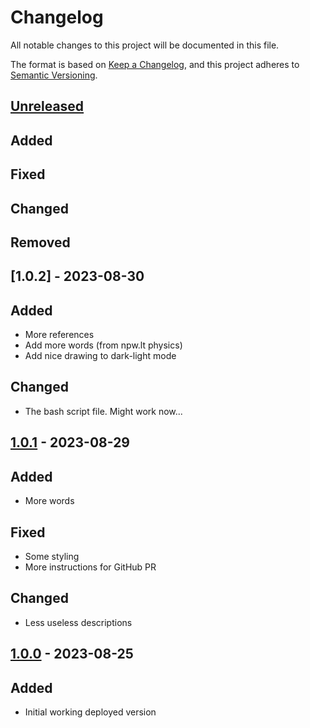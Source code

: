 # Changelog

All notable changes to this project will be documented in this file.

The format is based on [Keep a Changelog](https://keepachangelog.com/en/1.0.0/),
and this project adheres to [Semantic Versioning](https://semver.org/spec/v2.0.0.html).

## [Unreleased]

## Added

## Fixed

## Changed

## Removed

## [1.0.2] - 2023-08-30

## Added

- More references
- Add more words (from npw.lt physics)
- Add nice drawing to dark-light mode

## Changed

- The bash script file. Might work now...

## [1.0.1] - 2023-08-29

## Added

- More words

## Fixed

- Some styling
- More instructions for GitHub PR

## Changed

- Less useless descriptions

## [1.0.0] - 2023-08-25

## Added

- Initial working deployed version

[unreleased]: https://github.com/naglissul/sci-dict-lt/compare/v1.0.2...HEAD
[1.0.1]: https://github.com/naglissul/sci-dict-lt/compare/v1.0.1...v1.0.2
[1.0.1]: https://github.com/naglissul/sci-dict-lt/compare/v1.0.0...v1.0.1
[1.0.0]: https://github.com/naglissul/sci-dict-lt/releases/tag/v1.0.0
